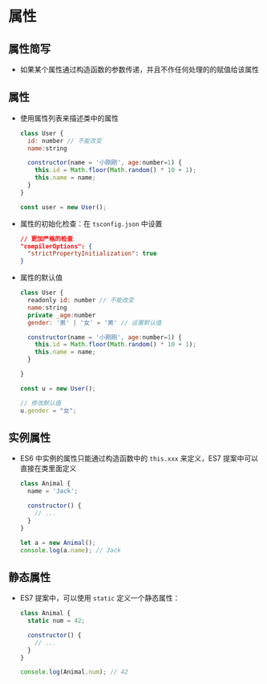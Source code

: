 # 属性

## 属性简写

*   如果某个属性通过构造函数的参数传递，并且不作任何处理的的赋值给该属性

## 属性

*   使用属性列表来描述类中的属性

    ```javascript
    class User {
      id: number // 不能改变
      name:string

      constructor(name = '小刚刚', age:number=1) {
        this.id = Math.floor(Math.random() * 10 + 1);
        this.name = name;
      }
    }

    const user = new User();
    ```

*   属性的初始化检查：在 `tsconfig.json` 中设置

    ```json
    // 更加严格的检查
    "compilerOptions": {
      "strictPropertyInitialization": true
    }
    ```

*   属性的默认值

    ```javascript
    class User {
      readonly id: number // 不能改变
      name:string
      private _age:number
      gender: '男' | '女' = '男' // 设置默认值

      constructor(name = '小刚刚', age:number=1) {
        this.id = Math.floor(Math.random() * 10 + 1);
        this.name = name;
      }

    }

    const u = new User();

    // 修改默认值
    u.gender = "女";
    ```

## 实例属性

*   ES6 中实例的属性只能通过构造函数中的 `this.xxx` 来定义，ES7 提案中可以直接在类里面定义

    ```javascript
    class Animal {
      name = 'Jack';

      constructor() {
        // ...
      }
    }

    let a = new Animal();
    console.log(a.name); // Jack
    ```

## 静态属性

*   ES7 提案中，可以使用 `static` 定义一个静态属性：

    ```javascript
    class Animal {
      static num = 42;

      constructor() {
        // ...
      }
    }

    console.log(Animal.num); // 42
    ```
